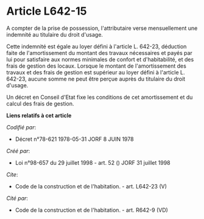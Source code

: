 # Article L642-15

A compter de la prise de possession, l'attributaire verse mensuellement une indemnité au titulaire du droit d'usage.

Cette indemnité est égale au loyer défini à l'article L. 642-23, déduction faite de l'amortissement du montant des travaux
nécessaires et payés par lui pour satisfaire aux normes minimales de confort et d'habitabilité, et des frais de gestion des
locaux. Lorsque le montant de l'amortissement des travaux et des frais de gestion est supérieur au loyer défini à l'article
L. 642-23, aucune somme ne peut être perçue auprès du titulaire du droit d'usage.

Un décret en Conseil d'Etat fixe les conditions de cet amortissement et du calcul des frais de gestion.

**Liens relatifs à cet article**

_Codifié par_:

  - Décret n°78-621 1978-05-31 JORF 8 JUIN 1978

_Créé par_:

  - Loi n°98-657 du 29 juillet 1998 - art. 52 () JORF 31 juillet 1998

_Cite_:

  - Code de la construction et de l'habitation. - art. L642-23 (V)

_Cité par_:

  - Code de la construction et de l'habitation. - art. R642-9 (VD)
